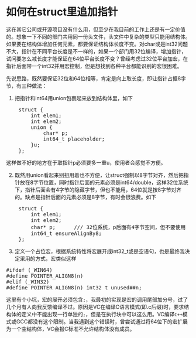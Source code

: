 # 如何在struct里追加指针

这在其它公司或开源项目没有什么用，但至少在我目前的工作上还是有一定价值的。想象一下不同的部门共用同一份头文件，头文件中复杂的类型只能用结构体。如果要在结构体增加任何元素，都要保证结构体长度不变。对char或是int32问题不大，指针在不同平台长度是不一样的，如果一个部门用32位编译，增加指针，试问要怎么减长度才能保证在64位平台长度不变？曾经考虑过32位平台加宏，在指针后面带一个int32并用宏控制，但是想找到各种平台都能识别的宏很困难。

先说思路，既然要保证32位和64位相等，肯定是向上取长度，即让指针占据8字节，有三种做法：

1. 把指针和int64用union包裹起来放到结构体里，如下
<pre>
    struct {
        int elem1;
        int elem2;
        union {
            char* p;
            int64_t placeholder;
        }u;
    };
</pre>

这样做不好的地方在于取指针p必须要多一重u，使用者会感觉不方便。

2. 既然用union看起来别扭用着也不方便，让struct强制以8字节对齐，然后把指针放在8字节位置，同时指针后面的元素必须是int64/double，这样32位系统下，指针后面会有4字节的隐藏字节，但也不能用，64位就是按8字节对齐的。缺点是指针后面的元素必须是8字节，有时会很浪费。如下
<pre>
    struct {
        int elem1;
        int elem2;
        char* p;      /// 32位系统，p后面有4字节空间，但不要使用
        int64_t ensureAlignBy8;
    };
</pre>

3. 定义一个占位宏，根据系统特性将宏展开成int32_t或是空语句，也是最终我决定采用的方式，宏类似这样
<pre>
#ifdef (_WIN64)
#define POINTER_ALIGN8(n)
#elif (_WIN32)
#define POINTER_ALIGN8(n) int32_t unused##n;
</pre>

这里有个小坑，宏的展开必须包含`;`，我最初的实现是宏的调用尾部加分号，过了几个月有人向我反馈编译不过。原因是VC在编译C语言模式(即.c后缀)时，要求结构体的定义中不能出现一行单独的`;`，但是在执行块中可以这么用。VC编译`C++`模式或GCC都没有这个限制。当我遇到这个错误时，曾尝试通过将64位下的宏扩展为一个空结构体，VC会报C标准不允许结构体没有成员。
